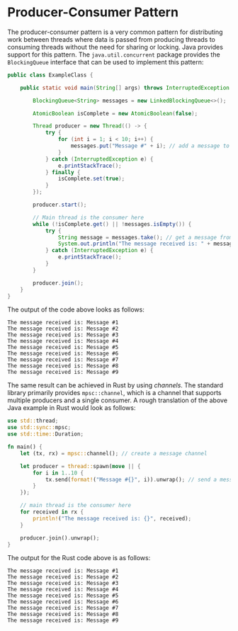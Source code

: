 # Producer-Consumer Pattern

The producer-consumer pattern is a very common pattern for distributing work between threads where data is passed from producing threads to consuming threads without the need for sharing or locking. Java provides support for this pattern. The 
`java.util.concurrent` package provides the `BlockingQueue` interface that can be used to implement this pattern:

```java
public class ExampleClass {

    public static void main(String[] args) throws InterruptedException {

        BlockingQueue<String> messages = new LinkedBlockingQueue<>();

        AtomicBoolean isComplete = new AtomicBoolean(false);

        Thread producer = new Thread(() -> {
            try {
                for (int i = 1; i < 10; i++) {
                    messages.put("Message #" + i); // add a message to the queue
                }
            } catch (InterruptedException e) {
                e.printStackTrace();
            } finally {
                isComplete.set(true);
            }
        });

        producer.start();

        // Main thread is the consumer here
        while (!isComplete.get() || !messages.isEmpty()) {
            try {
                String message = messages.take(); // get a message from the queue
                System.out.println("The message received is: " + message);
            } catch (InterruptedException e) {
                e.printStackTrace();
            }
        }

        producer.join();
    }
}
```

The output of the code above looks as follows:

```
The message received is: Message #1
The message received is: Message #2
The message received is: Message #3
The message received is: Message #4
The message received is: Message #5
The message received is: Message #6
The message received is: Message #7
The message received is: Message #8
The message received is: Message #9
```

The same result can be achieved in Rust by using _channels_. The standard library primarily
provides `mpsc::channel`, which is a channel that supports multiple producers and a single consumer. A rough translation of the above Java example in Rust would look as follows:

```rust
use std::thread;
use std::sync::mpsc;
use std::time::Duration;

fn main() {
    let (tx, rx) = mpsc::channel(); // create a message channel

    let producer = thread::spawn(move || {
        for i in 1..10 {
            tx.send(format!("Message #{}", i)).unwrap(); // send a message to the channel
        }
    });

    // main thread is the consumer here
    for received in rx {
        println!("The message received is: {}", received);
    }

    producer.join().unwrap();
}
```

The output for the Rust code above is as follows:

```
The message received is: Message #1
The message received is: Message #2
The message received is: Message #3
The message received is: Message #4
The message received is: Message #5
The message received is: Message #6
The message received is: Message #7
The message received is: Message #8
The message received is: Message #9
```

